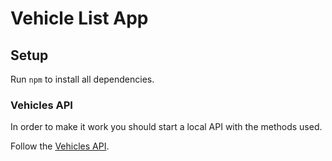 # Vehicle List App

## Setup

Run `npm` to install all dependencies.

### Vehicles API

In order to make it work you should start a local API with the methods used.

Follow the [Vehicles API](https://github.com/patterson-dev/vehicle_api).
